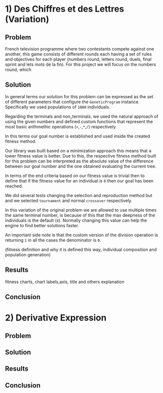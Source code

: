 # 1) Des Chiffres et des Lettres (Variation)

## Problem
French television programme where two contestants compete against one another, this game consists of different rounds each having a set of rules and objectives for each player (numbers round, letters round, duels, final sprint and lets mots de la fin). For this project we will focus on the numbers round, which 

## Solution
In general terms our solution for this problem can be expressed as the set of different parameters that configure the `GeneticProgram` instance. Specifically we used populations of `1000` individuals.

Regarding the terminals and non_terminals, we used the natural approach of using the given numbers and defined custom functions that represent the most basic arithmethic operations (`+`,`-`,`*`,`/`) respectively.

In this terms our goal number is established and used inside the created fitness method.

Our library was built based on a minimization approach this means that a lower fitness value is better. Due to this, the respective fitness method built for this problem can be interpreted as the absolute value of the difference between our goal number and the one obtained evaluating the current tree.

In terms of the end criteria based on our fitness value is trivial then to define that if the fitness value for an individual is `0` then our goal has been reached.

We did several tests changing the selection and reproduction method but and we selected `tournament` and normal `crossover` respectively.

In this variation of the original problem we are allowed to use multiple times the same terminal number, is because of this that the max deepness of the individuals is the default (`4`). Normally changing this value can help the engine to find better solutions faster.

An important side note is that the custom version of the division operation is returning `1` in all the cases the denominator is `0`.








(fitness definition and why it is defined this way, individual composition and population generation)

## Results
fitness charts, chart labels,axis, title and others explanation

## Conclusion

# 2) Derivative Expression
## Problem

## Solution

## Results

## Conclusion
